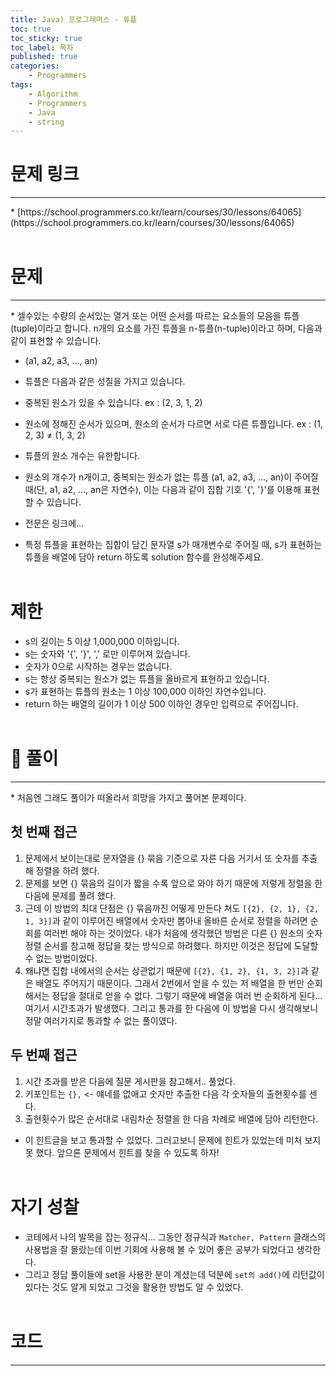 ```yaml
---
title: Java) 프로그래머스 - 튜플
toc: true
toc_sticky: true
toc_label: 목차
published: true
categories:
    - Programmers
tags:
    - Algorithm
    - Programmers
    - Java
    - string
---
```


# 문제 링크
<hr>
* [https://school.programmers.co.kr/learn/courses/30/lessons/64065](https://school.programmers.co.kr/learn/courses/30/lessons/64065)<br><br>

# 문제
<hr>
* 셀수있는 수량의 순서있는 열거 또는 어떤 순서를 따르는 요소들의 모음을 튜플(tuple)이라고 합니다. n개의 요소를 가진 튜플을 n-튜플(n-tuple)이라고 하며, 다음과 같이 표현할 수 있습니다.

* (a1, a2, a3, ..., an)
* 튜플은 다음과 같은 성질을 가지고 있습니다.

* 중복된 원소가 있을 수 있습니다. ex : (2, 3, 1, 2)
* 원소에 정해진 순서가 있으며, 원소의 순서가 다르면 서로 다른 튜플입니다. ex : (1, 2, 3) ≠ (1, 3, 2)
* 튜플의 원소 개수는 유한합니다.
* 원소의 개수가 n개이고, 중복되는 원소가 없는 튜플 (a1, a2, a3, ..., an)이 주어질 때(단, a1, a2, ..., an은 자연수), 이는 다음과 같이 집합 기호 '{', '}'를 이용해 표현할 수 있습니다.

* 전문은 링크에...

* 특정 튜플을 표현하는 집합이 담긴 문자열 s가 매개변수로 주어질 때, s가 표현하는 튜플을 배열에 담아 return 하도록 solution 함수를 완성해주세요.<br><br>

# 제한
* s의 길이는 5 이상 1,000,000 이하입니다.
* s는 숫자와 '{', '}', ',' 로만 이루어져 있습니다.
* 숫자가 0으로 시작하는 경우는 없습니다.
* s는 항상 중복되는 원소가 없는 튜플을 올바르게 표현하고 있습니다.
* s가 표현하는 튜플의 원소는 1 이상 100,000 이하인 자연수입니다.
* return 하는 배열의 길이가 1 이상 500 이하인 경우만 입력으로 주어집니다.<br><br>

# 👀 풀이
<hr>
* 처음엔 그래도 풀이가 떠올라서 희망을 가지고 풀어본 문제이다. 

## 첫 번째 접근
1. 문제에서 보이는대로 문자열을 {} 묶음 기준으로 자른 다음 거기서 또 숫자를 추출해 정렬을 하려 했다.
2. 문제를 보면 {} 묶음의 길이가 짧을 수록 앞으로 와야 하기 때문에 저렇게 정렬을 한 다음에 문제를 풀려 했다.
3. 근데 이 방법의 최대 단점은 {} 묶음까진 어떻게 만든다 쳐도 `[{2}, {2, 1}, {2, 1, 3}]`과 같이 이루어진 배열에서 숫자만 뽑아내 올바른 순서로 정렬을 하려면 순회를 여러번 해야 하는 것이었다. 내가 처음에 생각했던 방법은 다른 {} 원소의 숫자 정렬 순서를 참고해 정답을 찾는 방식으로 하려했다. 하지만 이것은 정답에 도달할 수 없는 방법이었다.
4. 왜냐면 집합 내에서의 순서는 상관없기 때문에 `[{2}, {1, 2}, {1, 3, 2}]`과 같은 배열도 주어지기 때문이다. 그래서 2번에서 얻을 수 있는 저 배열을 한 번만 순회해서는 정답을 절대로 얻을 수 없다. 그렇기 때문에 배열을 여러 번 순회하게 된다... 여기서 시간초과가 발생했다. 그리고 통과를 한 다음에 이 방법을 다시 생각해보니 정말 여러가지로 통과할 수 없는 풀이였다.

## 두 번째 접근
1. 시간 초과를 받은 다음에 질문 게시판을 참고해서.. 풀었다.
2. 키포인트는 `{},` <- 얘네를 없애고 숫자만 추출한 다음 각 숫자들의 출현횟수를 센다.
3. 출현횟수가 많은 순서대로 내림차순 정렬을 한 다음 차례로 배열에 담아 리턴한다.

* 이 힌트글을 보고 통과할 수 있었다. 그러고보니 문제에 힌트가 있었는데 미처 보지 못 했다. 앞으론 문제에서 힌트를 찾을 수 있도록 하자!<br><br>

# 자기 성찰
* 코테에서 나의 발목을 잡는 정규식... 그동안 정규식과 `Matcher, Pattern` 클래스의 사용법을 잘 몰랐는데 이번 기회에 사용해 볼 수 있어 좋은 공부가 되었다고 생각한다.
* 그리고 정답 풀이들에 set을 사용한 분이 계셨는데 덕분에 `set의 add()`에 리턴값이 있다는 것도 알게 되었고 그것을 활용한 방법도 알 수 있었다.<br><br>

# 코드
<hr>

<script src="https://gist.github.com/miro7923/07d37bd5ed07f2bf099fe63697a07aee.js"></script>
